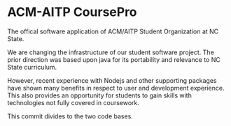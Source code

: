 # ACM-AITP CoursePro

The offical software application of ACM/AITP Student Organization at NC State.

We are changing the infrastructure of our student software project. The prior direction was based upon java for its portability and relevance to NC State curriculum.

However, recent experience with Nodejs and other supporting packages have shown many benefits in respect to user and development experience.  This also provides an opportunity for students to gain skills with technologies not fully covered in coursework.

This commit divides to the two code bases.
